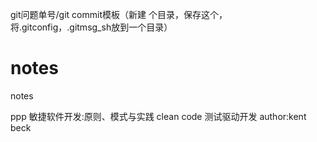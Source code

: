 git问题单号/git commit模板（新建 个目录，保存这个，将.gitconfig，.gitmsg_sh放到一个目录）


# notes
notes

ppp 敏捷软件开发:原则、模式与实践
clean code
测试驱动开发 author:kent beck
